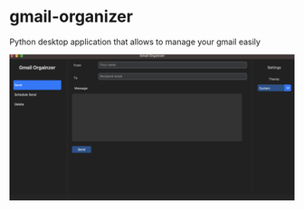 # gmail-organizer
Python desktop application that allows to manage your gmail easily

<img width="1200" alt="send-screenshot" src="/image/gmailOrganizer_send.png">
